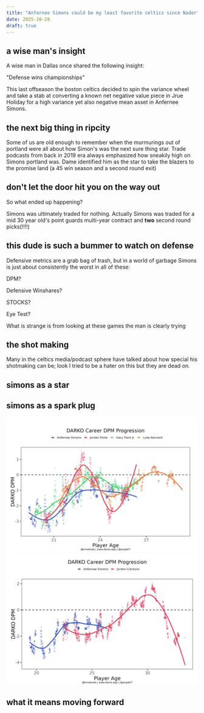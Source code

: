 ```yaml
---
title: "Anfernee Simons could be my least favorite celtics since Nader"
date: 2025-10-28
draft: true
---
```


## a wise man's insight
A wise man in Dallas once shared the following insight:

"Defense wins championships"

This last offseason the boston celtics decided to spin the variance wheel and take a stab at converting a known net negative value piece in Jrue Holiday for a high variance yet also negative mean asset in Anfernee Simons.

## the next big thing in ripcity

Some of us are old enough to remember when the murmurings out of portland were all about how Simon's was the next sure thing star. Trade podcasts from back in 2019 era always emphasized how sneakily high on Simons portland was. Dame identified him as the star to take the blazers to the promise land (a 45 win season and a second round exit)



## don't let the door hit you on the way out
So what ended up happening? 

Simons was ultimately traded for nothing. Actually Simons was traded for a mid 30 year old's point guards multi-year contract and **two** second round picks(!!!!) 

## this dude is such a bummer to watch on defense
Defensive metrics are a grab bag of trash, but in a world of garbage Simons is just about consistently the worst in all of these:

DPM?

Defensive Winshares?

STOCKS?

Eye Test?

What is strange is from looking at these games the man is clearly trying

## the shot making 
Many in the celtics media/podcast sphere have talked about how special his shotmaking can be; look I tried to be a hater on this but they are dead on. 

## simons as a star

## simons as a spark plug
<img src="/images/Simonsvsbenchplayers.png" alt="Simons vs Bench Players" width="750" />

<img src="/images/SimonsVsClarkson.png" alt="Simons vs His Best Case Comp." width="750" />


## what it means moving forward
